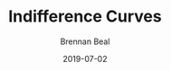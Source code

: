 ---
author: Brennan Beal
categories:
- Theme Features
- R
- package
date: "2019-07-02"
draft: false
excerpt: 
featured: true
layout: single
links:
- icon: newspaper
  icon_pack: far
  name: Blog
  url: https://btbeal.github.io/Indifference-Curves/
- icon: github
  icon_pack: fab
  name: code
  url: https://github.com/btbeal/Indifference-Curves
subtitle: ""
tags:
- hugo-site
title: Indifference Curves
---